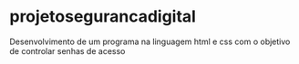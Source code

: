 # projetosegurancadigital
Desenvolvimento de um programa na linguagem html e css com o objetivo de controlar senhas de acesso
